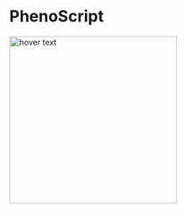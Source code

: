 # PhenoScript
 
 <p align="left">
  <img src="https://github.com/sergeitarasov/PhenoScript/blob/master/Phenoscript_logo.png" width="300" title="hover text">
</p>  
